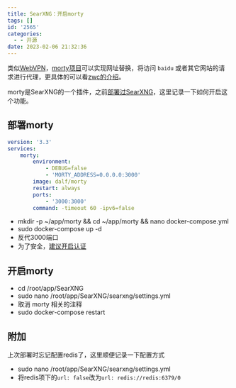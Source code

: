 ```yaml
---
title: SearXNG：开启morty
tags: []
id: '2565'
categories:
  - - 开源
date: 2023-02-06 21:32:36
---
```


类似[WebVPN](https://webvpn.fudan.edu.cn/)，[morty项目](https://github.com/asciimoo/morty)可以实现网址替换，将访问 `baidu` 或者其它网站的请求进行代理，更具体的可以看[zwc的介绍](https://zwc365.com/2020/09/02/morty-server)。

morty是SearXNG的一个插件，之前[部署过SearXNG](https://occdn.limour.top/2177.html)，这里记录一下如何开启这个功能。

## 部署morty

```yml
version: '3.3'
services:
    morty:
        environment:
            - DEBUG=false
            - 'MORTY_ADDRESS=0.0.0.0:3000'
        image: dalf/morty
        restart: always
        ports:
            - '3000:3000'
        command: -timeout 60 -ipv6=false
```

*   mkdir -p ~/app/morty && cd ~/app/morty && nano docker-compose.yml
*   sudo docker-compose up -d
*   反代3000端口
*   为了安全，[建议开启认证](https://occdn.limour.top/2566.html)

## 开启morty

*   cd /root/app/SearXNG
*   sudo nano /root/app/SearXNG/searxng/settings.yml
*   取消 morty 相关的注释
*   sudo docker-compose restart

## 附加

上次部署时忘记配置redis了，这里顺便记录一下配置方式

*   sudo nano /root/app/SearXNG/searxng/settings.yml
*   将redis项下的`url: false`改为`url: redis://redis:6379/0`